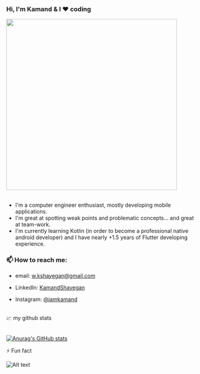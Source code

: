 
 ### Hi, I'm Kamand & I ❤️ coding

<!--
**KamandShayegan/KamandShayegan** is a ✨ _special_ ✨ repository because its `README.md` (this file) appears on your GitHub profile.

Here are some ideas to get you started:

- 🔭 I’m currently working on ...
- 🌱 I’m currently learning ...
- 👯 I’m looking to collaborate on ...
- 🤔 I’m looking for help with ...
- 💬 Ask me about ...
- 📫 How to reach me: ...
- 😄 Pronouns: ...
- 
-->

<!-- [![Top Langs](https://github-readme-stats.vercel.app/api/top-langs/?username=kamandshayegan&layout=compact&theme=tokyonight)](https://github.com/anuraghazra/github-readme-stats) -->

<div align='left'>
<img src="https://cdn.dribbble.com/users/2646423/screenshots/5507196/computer.gif" width="450"/>
</div>

<!-- 
<div align='center'>
 <img src="https://vandaei.ir/wp-content/uploads/2021/04/animation_640_knud1x9i.gif" width="200"/>
</div> -->

<!-- ![Kamands Work Env](https://cdn.dribbble.com/users/2646423/screenshots/5507196/computer.gif) -->
<br />

 - I'm a computer engineer enthusiast, mostly developing mobile applications.
 - I'm great at spotting weak points and problematic concepts... and great at team-work.
 - I'm currently learning Kotlin (in order to become a professional native android developer) and I have nearly +1.5 years of Flutter developing experience.

### 📫 How to reach me:

- email: <a href="mailto:w.kshayegan@gmail.com"> w.kshayegan@gmail.com </a>

- LinkedIn: [KamandShayegan](https://www.linkedin.com/in/kamand-shayegan-4361041a7/)
- Instagram: [@iamkamand](https://www.instagram.com/iamkamand/)

<br />
📈 my github stats
<br />
<br />

[![Anurag's GitHub stats](https://github-readme-stats.vercel.app/api?username=kamandshayegan&count_private=true&show_icons=true&theme=buefy)](https://github.com/anuraghazra/github-readme-stats)

<!-- <div style="display: flex; flex-direction: row;">
  <img class="img" src="https://github-readme-stats.vercel.app/api/top-langs/?username=kamandshayegan&layout=compact&theme=tokyonight" />
 <img class="img" src="https://github-readme-stats.vercel.app/api?username=kamandshayegan&count_private=true&show_icons=true&theme=tokyonight" />

</div> -->

<!-- https://open.spotify.com/user/s2zngaj7nt3ftk0ut5urf7r1a?si=BouZdWouTSKTIGfBFDWN_Q -->

⚡ Fun fact

![Alt text](https://spotify-recently-played-readme.vercel.app/api?user=s2zngaj7nt3ftk0ut5urf7r1a&unique={1})

